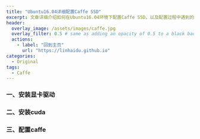 ```yaml
---
title: "Ubuntu16.04详细配置Caffe SSD"
excerpt: 文章详细介绍如何在Ubuntu16.04环境下配置Caffe SSD，以及配置过程中遇到的一些问题及解决方法
header:
  overlay_image: /assets/images/caffe.jpg
  overlay_filter: 0.5 # same as adding an opacity of 0.5 to a black background
  actions:
    - label: "回到主页"
      url: "https://linhaidu.github.io"
categories:
  - Original
tags:
  - Caffe
---
```



### 一、安装显卡驱动
### 二、安装cuda
### 三、配置caffe

